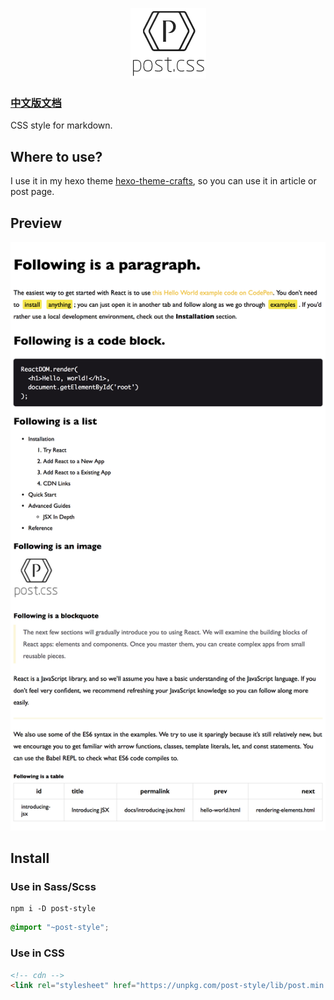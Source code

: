 
<p align="center"><img src="examples/logo.png" alt="logo"></p>

### [中文版文档](./README-ZH-CN.md)

CSS style for markdown.

## Where to use?
I use it in my hexo theme [hexo-theme-crafts](https://github.com/jeffwcx/hexo-theme-crafts), so you can use it in article or post page.


## Preview
![preview](./examples/preview.png)

## Install

### Use in Sass/Scss

```
npm i -D post-style
```

```scss
@import "~post-style";
```

### Use in CSS

```html
<!-- cdn -->
<link rel="stylesheet" href="https://unpkg.com/post-style/lib/post.min.css">
```
